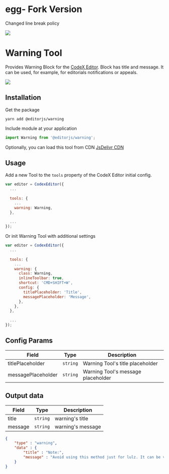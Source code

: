 # egg- Fork Version

Changed line break policy

![](https://badgen.net/badge/CodeX%20Editor/v2.0/blue)

# Warning Tool

Provides Warning Block for the [CodeX Editor](https://ifmo.su/editor). Block has title and message. It can be used, for example, for editorials notifications or appeals.

![](assets/2d7b7bc1-ac46-4020-89c9-390d1a7297e2.jpg)

## Installation

Get the package

```shell
yarn add @editorjs/warning
```

Include module at your application

```javascript
import Warning from '@editorjs/warning';
```

Optionally, you can load this tool from CDN [JsDelivr CDN](https://cdn.jsdelivr.net/npm/@editorjs/warning@latest)

## Usage

Add a new Tool to the `tools` property of the CodeX Editor initial config.

```javascript
var editor = CodexEditor({
  ...
  
  tools: {
    ...
    warning: Warning,
  },
  
  ...
});
```

Or init Warning Tool with additional settings

```javascript
var editor = CodexEditor({
  ...
  
  tools: {
    ...
    warning: {
      class: Warning,
      inlineToolbar: true,
      shortcut: 'CMD+SHIFT+W',
      config: {
        titlePlaceholder: 'Title',
        messagePlaceholder: 'Message',
      },
    },
  },
  
  ...
});
```

## Config Params

| Field              | Type     | Description                       |
| ------------------ | -------- | ----------------------------------|
| titlePlaceholder   | `string` | Warning Tool's title placeholder  |
| messagePlaceholder | `string` | Warning Tool's message placeholder|

## Output data

| Field     | Type     | Description      |
| --------- | -------- | -----------------|
| title     | `string` | warning's title  |
| message   | `string` | warning's message|

```json
{
    "type" : "warning",
    "data" : {
        "title" : "Note:",
        "message" : "Avoid using this method just for lulz. It can be very dangerous opposite your daily fun stuff."
    }
}
```
